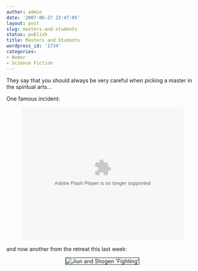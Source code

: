 ```yaml
---
author: admin
date: '2007-06-27 22:47:05'
layout: post
slug: masters-and-students
status: publish
title: Masters and Students
wordpress_id: '1734'
categories:
- Humor
- Science Fiction
---
```

They say that you should always be very careful when picking a master in the spiritual arts...

One famous incident:
<p align="center"><lj-embed><object width="425" height="350" type="application/x-shockwave-flash" data="http://www.adultswim.com/video/vplayer/index.html"><param name="allowFullScreen" value="true" /><param name="movie" value="http://www.adultswim.com/video/vplayer/index.html"/><param name="FlashVars" value="id=8a25c392132b05a201132b1b683f003f" /><embed src="http://www.adultswim.com/video/vplayer/index.html" type="application/x-shockwave-flash" FlashVars="id=8a25c392132b05a201132b1b683f003f" allowFullScreen="true" width="425" height="350"></embed></object></lj-embed></p>

and now another from the retreat this last week:
<p align="center"><img src="http://www.arcanology.com/images/jiun-shogen.jpg" alt="Jiun and Shogen 'Fighting'" border="1"></p>
